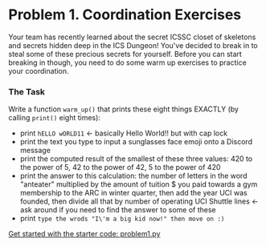 # Problem 1. Coordination Exercises

Your team has recently learned about the secret ICSSC closet of skeletons and secrets 
hidden deep in the ICS Dungeon! You've decided to break in to steal some of these 
precious secrets for yourself. Before you can start breaking in though, you need 
to do some warm up exercises to practice your coordination.

### The Task

Write a function `warm_up()` that prints these eight things EXACTLY (by calling `print()` eight times):

- print `hELLO wORLD11` <- basically Hello World!! but with cap lock
- print the text you type to input a sunglasses face emoji onto a Discord message
- print the computed result of the smallest of these three values: 420 to the power of 5, 42 to the power of 42, 5 to the power of 420
- print the answer to this calculation: the number of letters in the word "anteater" multiplied by the amount of tuition $ you paid towards a gym membership to the ARC in winter quarter, then add the year UCI was founded, then divide all that by number of operating UCI Shuttle lines <- ask around if you need to find the answer to some of these
- print `type the wrods "I\'m a big kid now!" then move on :)`


[Get started with the starter code: problem1.py](problem1.py)

